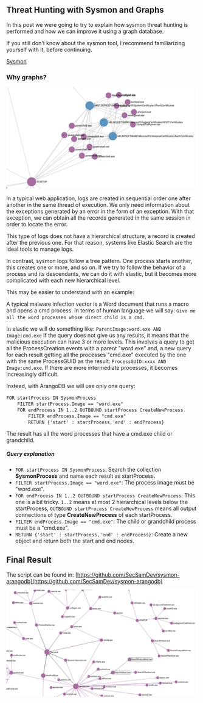 ## Threat Hunting with Sysmon and Graphs

In this post we were going to try to explain how sysmon threat hunting is performed and how we can improve it using a graph database.

If you still don't know about the sysmon tool, I recommend familiarizing yourself with it, before continuing.

[Sysmon](https://docs.microsoft.com/en-us/sysinternals/downloads/sysmon)

### Why graphs?

![sysmon_graph](/assets/img/sysmon_graph.png)

In a typical web application, logs are created in sequential order one after another in the same thread of execution. We only need information about the exceptions generated by an error in the form of an exception. With that exception, we can obtain all the records generated in the same session in order to locate the error.

This type of logs does not have a hierarchical structure, a record is created after the previous one. For that reason, systems like Elastic Search are the ideal tools to manage logs.

In contrast, sysmon logs follow a tree pattern. One process starts another, this creates one or more, and so on. If we try to follow the behavior of a process and its descendants, we can do it with elastic, but it becomes more complicated with each new hierarchical level.

This may be easier to understand with an example:

A typical malware infection vector is a Word document that runs a macro and opens a cmd process.
In terms of human language we will say:
`Give me all the word processes whose direct child is a cmd.`

In elastic we will do something like:
`ParentImage:word.exe AND Image:cmd.exe`
If the query does not give us any results, it means that the malicious execution can have 3 or more levels.
This involves a query to get all the ProcessCreation events with a parent "word.exe" and, a new query for each result getting all the processes "cmd.exe" executed by the one with the same ProcessGUID as the result: `ProcessGUID:xxxx AND Image:cmd.exe`. If there are more intermediate processes, it becomes increasingly difficult.

Instead, with ArangoDB we will use only one query:
```
FOR startProcess IN SysmonProcess
    FILTER startProcess.Image == "word.exe"
    FOR endProcess IN 1..2 OUTBOUND startProcess CreateNewProcess
        FILTER endProcess.Image == "cmd.exe" 
        RETURN {'start' : startProcess,'end' : endProcess}
```
The result has all the word processes that have a cmd.exe child or grandchild.

##### Query explanation
* `FOR startProcess IN SysmonProcess`: Search the collection **SysmonProcess** and name each result as startProcess.
* `FILTER startProcess.Image == "word.exe"`: The process image must be "word.exe".
* `FOR endProcess IN 1..2 OUTBOUND startProcess CreateNewProcess`: This one is a bit tricky. `1..2` means at most 2 hierarchical levels below the startProcess, `OUTBOUND startProcess CreateNewProcess` means all output connections of type **CreateNewProcess** of each startProcess.
* `FILTER endProcess.Image == "cmd.exe"`: The child or grandchild process must be a "cmd.exe".
* `RETURN {'start' : startProcess,'end' : endProcess}`: Create a new object and return both the start and end nodes.


## Final Result

The script can be found in: [https://github.com/SecSamDev/sysmon-arangodb](https://github.com/SecSamDev/sysmon-arangodb)

![](https://raw.githubusercontent.com/SecSamDev/sysmon-arangodb/master/Sysmon-graph.png)